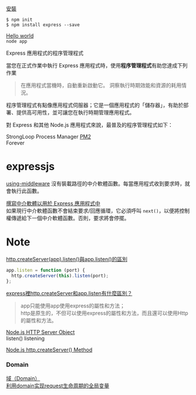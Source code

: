

[安裝](https://expressjs.com/zh-tw/starter/installing.html)  

`$ npm init`   
`$ npm install express --save`  

[Hello world](https://expressjs.com/zh-tw/starter/hello-world.html)  
`node app`  

Express 應用程式的程序管理程式

當您在正式作業中執行 Express 應用程式時，使用**程序管理程式**有助您達成下列作業 
> 在應用程式當機時，自動重新啟動它。 洞察執行時期效能和資源的耗用情況。   

程序管理程式有點像應用程式伺服器；它是一個應用程式的「儲存器」，有助於部署、提供高可用性，並可讓您在執行時期管理應用程式。

對 Express 和其他 Node.js 應用程式來說，最普及的程序管理程式如下：

StrongLoop Process Manager
[PM2](https://expressjs.com/zh-tw/advanced/pm.html#pm2)  
Forever

# expressjs

[using-middleware](https://expressjs.com/zh-tw/guide/using-middleware.html) 
沒有裝載路徑的中介軟體函數。每當應用程式收到要求時，就會執行此函數。

[撰寫中介軟體以用於 Express 應用程式中](https://expressjs.com/zh-tw/guide/writing-middleware.html)  
如果現行中介軟體函數不會結束要求/回應循環，它必須呼叫 `next()`，以便將控制權傳遞給下一個中介軟體函數。否則，要求將會停擺。

# Note

[http.createServer(app).listen()與app.listen()的區別](https://blog.csdn.net/weixin_38578293/article/details/79032492) 
```js
app.listen = function (port) {
  http.createServer(this).listen(port);
};
```
[express裡http.createServer和app.listen有什麼區別？](https://cnodejs.org/topic/5396cd60c3ee0b5820f00e2a)    
> app只能使用app使用express的屬性和方法；  
http是原生的，不但可以使用express的屬性和方法，而且還可以使用Http的屬性和方法。  

[Node.js HTTP Server Object](https://www.w3schools.com/nodejs/obj_http_server.asp)  
listen() listening


[Node.js http.createServer() Method](https://www.w3schools.com/nodejs/met_http_createserver.asp)

### Domain 
[域（Domain）](https://wiki.jikexueyuan.com/project/nodejs-guide/domain.html)  
[利用domain实现request生命周期的全局变量](https://www.cnblogs.com/kenkofox/p/5430988.html)